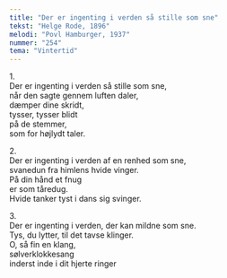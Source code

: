 ```yaml
---
title: "Der er ingenting i verden så stille som sne"
tekst: "Helge Rode, 1896"
melodi: "Povl Hamburger, 1937"
nummer: "254"
tema: "Vintertid"
---
```

1\.\
Der er ingenting i verden så stille som sne,<br>
når den sagte gennem luften daler,<br>
dæmper dine skridt,<br>
tysser, tysser blidt<br>
på de stemmer,<br>
som for højlydt taler.<br>

2\.\
Der er ingenting i verden af en renhed som sne,<br>
svanedun fra himlens hvide vinger.<br>
På din hånd et fnug<br>
er som tåredug.<br>
Hvide tanker tyst i dans sig svinger.<br>

3\.\
Der er ingenting i verden, der kan mildne som sne.<br>
Tys, du lytter, til det tavse klinger.<br>
O, så fin en klang,<br>
sølverklokkesang<br>
inderst inde i dit hjerte ringer<br>
